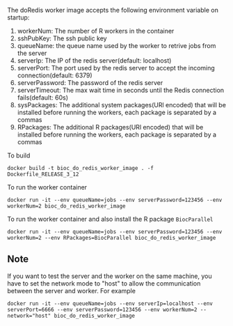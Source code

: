 The doRedis worker image accepts the following environment variable on startup:

1. workerNum: The number of R workers in the container
2. sshPubKey: The ssh public key
3. queueName: the queue name used by the worker to retrive jobs from the server
4. serverIp: The IP of the redis server(default: localhost)
5. serverPort: The port used by the redis server to accept the incoming connection(default: 6379)
6. serverPassword: The password of the redis server
7. serverTimeout: The max wait time in seconds until the Redis connection fails(default: 60s)
8. sysPackages: The additional system packages(URl encoded) that will be installed before running the workers, each package is separated by a commas
9. RPackages: The additional R packages(URl encoded) that will be installed before running the workers, each package is separated by a commas


To build
```
docker build -t bioc_do_redis_worker_image . -f Dockerfile_RELEASE_3_12
```
To run the worker container
```
docker run -it --env queueName=jobs --env serverPassword=123456 --env workerNum=2 bioc_do_redis_worker_image 
```
To run the worker container and also install the R package `BiocParallel`
```
docker run -it --env queueName=jobs --env serverPassword=123456 --env workerNum=2 --env RPackages=BiocParallel bioc_do_redis_worker_image 
```

## Note
If you want to test the server and the worker on the same machine, you have to set the network mode to "host" to allow the communication between the server and worker. For example
```
docker run -it --env queueName=jobs --env serverIp=localhost --env serverPort=6666 --env serverPassword=123456 --env workerNum=2 --network="host" bioc_do_redis_worker_image
```